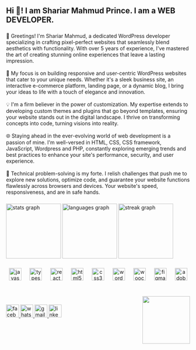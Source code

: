 <h2 align="left">Hi 👋! I am Shariar Mahmud Prince. I am a WEB DEVELOPER.</h2>

###

<p align="left">👋 Greetings! I'm Shariar Mahmud, a dedicated WordPress developer specializing in crafting pixel-perfect websites that seamlessly blend aesthetics with functionality. With over 5 years of experience, I've mastered the art of creating stunning online experiences that leave a lasting impression.<br><br>🎯 My focus is on building responsive and user-centric WordPress websites that cater to your unique needs. Whether it's a sleek business site, an interactive e-commerce platform, landing page, or a dynamic blog, I bring your ideas to life with a touch of elegance and innovation.<br><br>💡 I'm a firm believer in the power of customization. My expertise extends to developing custom themes and plugins that go beyond templates, ensuring your website stands out in the digital landscape. I thrive on transforming concepts into code, turning visions into reality.<br><br>🌐 Staying ahead in the ever-evolving world of web development is a passion of mine. I'm well-versed in HTML, CSS, CSS framework, JavaScript, Wordpress and PHP, constantly exploring emerging trends and best practices to enhance your site's performance, security, and user experience.<br><br>🔧 Technical problem-solving is my forte. I relish challenges that push me to explore new solutions, optimize code, and guarantee your website functions flawlessly across browsers and devices. Your website's speed, responsiveness, and are in safe hands.</p>

###

<div align="left">
  <img src="https://github-readme-stats.vercel.app/api?username=princewebdev&hide_title=false&hide_rank=false&show_icons=true&include_all_commits=true&count_private=true&disable_animations=false&theme=nightowl&locale=en&hide_border=false" height="150" alt="stats graph"  />
  <img src="https://github-readme-stats.vercel.app/api/top-langs?username=princewebdev&locale=en&hide_title=false&layout=compact&card_width=320&langs_count=5&theme=nightowl&hide_border=false" height="150" alt="languages graph"  />
  <img src="https://streak-stats.demolab.com?user=princewebdev&locale=en&mode=weekly&theme=nightowl&hide_border=false&border_radius=5" height="150" alt="streak graph"  />
</div>

###

<div align="center">
  <img src="https://cdn.jsdelivr.net/gh/devicons/devicon/icons/javascript/javascript-original.svg" height="34" alt="javascript logo"  />
  <img width="15" />
  <img src="https://cdn.jsdelivr.net/gh/devicons/devicon/icons/typescript/typescript-original.svg" height="34" alt="typescript logo"  />
  <img width="15" />
  <img src="https://cdn.jsdelivr.net/gh/devicons/devicon/icons/react/react-original.svg" height="34" alt="react logo"  />
  <img width="15" />
  <img src="https://cdn.jsdelivr.net/gh/devicons/devicon/icons/html5/html5-original.svg" height="34" alt="html5 logo"  />
  <img width="15" />
  <img src="https://cdn.jsdelivr.net/gh/devicons/devicon/icons/css3/css3-original.svg" height="34" alt="css3 logo"  />
  <img width="15" />
  <img src="https://cdn.jsdelivr.net/gh/devicons/devicon/icons/wordpress/wordpress-original.svg" height="34" alt="wordpress logo"  />
  <img width="15" />
  <img src="https://cdn.jsdelivr.net/gh/devicons/devicon/icons/woocommerce/woocommerce-original.svg" height="34" alt="woocommerce logo"  />
  <img width="15" />
  <img src="https://skillicons.dev/icons?i=figma" height="34" alt="figma logo"  />
  <img width="15" />
  <img src="https://skillicons.dev/icons?i=ps" height="34" alt="adobephotoshop logo"  />
</div>

###

<br clear="both">

<img align="right" height="130" src="https://camo.githubusercontent.com/62da68eb62b1e5f175f7d1f0191dd89a653d7908feb22d37d4a0ab07365d6791/68747470733a2f2f6d656469612e67697068792e636f6d2f6d656469612f4d3967624264396e6244724f5475314d71782f67697068792e676966"  />

###

<div align="left">
  <a href="https://www.facebook.com/ShariarMahmudPrince" target="_blank">
    <img src="https://img.shields.io/static/v1?message=Facebook&logo=facebook&label=&color=1877F2&logoColor=white&labelColor=&style=for-the-badge" height="35" alt="facebook logo"  />
  </a>
  <a href="https://wa.me/01644557412" target="_blank">
    <img src="https://img.shields.io/static/v1?message=Whatsapp&logo=whatsapp&label=&color=25D366&logoColor=white&labelColor=&style=for-the-badge" height="35" alt="whatsapp logo"  />
  </a>
  <a href="mailto: coderboyprince@gmail.com" target="_blank">
    <img src="https://img.shields.io/static/v1?message=Gmail&logo=gmail&label=&color=D14836&logoColor=white&labelColor=&style=for-the-badge" height="35" alt="gmail logo"  />
  </a>
  <a href="https://www.linkedin.com/in/wordpress-elementor-expert-bangladesh/" target="_blank">
    <img src="https://img.shields.io/static/v1?message=LinkedIn&logo=linkedin&label=&color=0077B5&logoColor=white&labelColor=&style=for-the-badge" height="35" alt="linkedin logo"  />
  </a>
</div>

###
